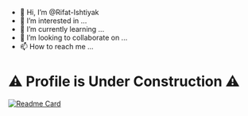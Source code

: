 - 👋 Hi, I’m @Rifat-Ishtiyak
- 👀 I’m interested in ...
- 🌱 I’m currently learning ...
- 💞️ I’m looking to collaborate on ...
- 📫 How to reach me ...

# :warning: Profile is Under Construction :warning:

<!---
Rifat-Ishtiyak/Rifat-Ishtiyak is a ✨ special ✨ repository because its `README.md` (this file) appears on your GitHub profile.
You can click the Preview link to take a look at your changes.
--->

[![Readme Card](https://github-readme-stats.vercel.app/api/pin/?username=Rifat-Ishtiyak&repo=github-readme-stats)](https://github.com/Rifat-Ishtiyak/github-readme-stats)

